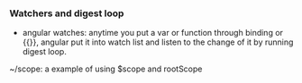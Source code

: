### Watchers and digest loop
- angular watches: anytime you put a var or function through 
binding or {{}}, angular put it into watch list and listen
to the change of it by running digest loop.

~/scope: a example of using $scope and rootScope


